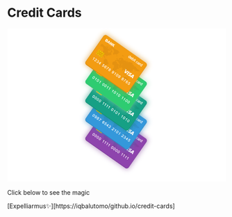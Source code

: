 # Credit Cards
<img src="./images/screenshot.png">

Click below to see the magic

[Expelliarmus✨][https://iqbalutomo/github.io/credit-cards]